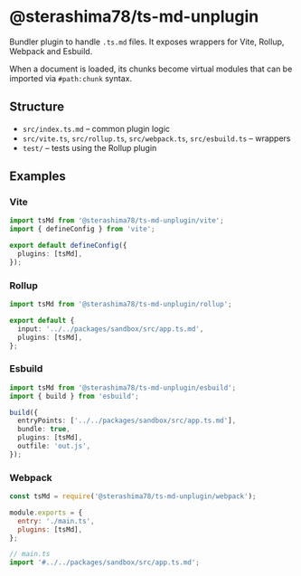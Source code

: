 # @sterashima78/ts-md-unplugin

Bundler plugin to handle `.ts.md` files. It exposes wrappers for Vite, Rollup, Webpack and Esbuild.

When a document is loaded, its chunks become virtual modules that can be imported via `#path:chunk` syntax.

## Structure
- `src/index.ts.md` – common plugin logic
- `src/vite.ts`, `src/rollup.ts`, `src/webpack.ts`, `src/esbuild.ts` – wrappers
- `test/` – tests using the Rollup plugin

## Examples

### Vite
```ts
import tsMd from '@sterashima78/ts-md-unplugin/vite';
import { defineConfig } from 'vite';

export default defineConfig({
  plugins: [tsMd],
});
```

### Rollup
```ts
import tsMd from '@sterashima78/ts-md-unplugin/rollup';

export default {
  input: '../../packages/sandbox/src/app.ts.md',
  plugins: [tsMd],
};
```

### Esbuild
```ts
import tsMd from '@sterashima78/ts-md-unplugin/esbuild';
import { build } from 'esbuild';

build({
  entryPoints: ['../../packages/sandbox/src/app.ts.md'],
  bundle: true,
  plugins: [tsMd],
  outfile: 'out.js',
});
```

### Webpack
```js
const tsMd = require('@sterashima78/ts-md-unplugin/webpack');

module.exports = {
  entry: './main.ts',
  plugins: [tsMd],
};
```

```ts
// main.ts
import '#../../packages/sandbox/src/app.ts.md';
```
